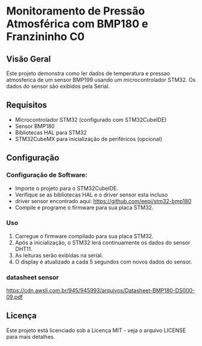 
# Monitoramento de Pressão Atmosférica com BMP180 e Franzininho C0 

## Visão Geral

Este projeto demonstra como ler dados de temperatura e pressao atmosferica de um sensor BMP199 usando um microcontrolador STM32. Os dados do sensor são exibidos pela Serial.

## Requisitos

- Microcontrolador STM32 (configurado com STM32CubeIDE)
- Sensor BMP180
- Bibliotecas HAL para STM32
- STM32CubeMX para inicialização de periféricos (opcional)

## Configuração

### Configuração de Software:
   - Importe o projeto para o STM32CubeIDE.
   - Verifique se as bibliotecas HAL e o driver sensor esta incluso
   - driver sensor encontrado aqui: https://github.com/eepj/stm32-bmp180
   - Compile e programe o firmware para sua placa STM32.

### Uso

1. Carregue o firmware compilado para sua placa STM32.
2. Após a inicialização, o STM32 lerá continuamente os dados do sensor DHT11.
3. As leituras serão exibidas na serial.
4. O display é atualizado a cada 5 segundos com novos dados do sensor.

### datasheet sensor
https://cdn.awsli.com.br/945/945993/arquivos/Datasheet-BMP180-DS000-09.pdf

## Licença

Este projeto está licenciado sob a Licença MIT - veja o arquivo LICENSE para mais detalhes.
